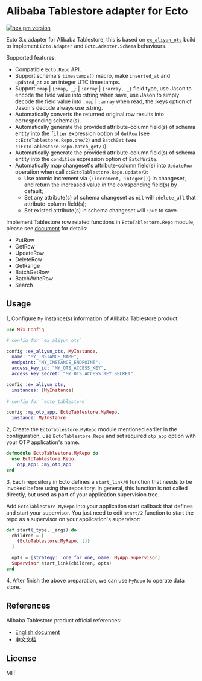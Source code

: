 # Alibaba Tablestore adapter for Ecto

[![hex.pm version](https://img.shields.io/hexpm/v/ecto_tablestore.svg)](https://hex.pm/packages/ecto_tablestore)

Ecto 3.x adapter for Alibaba Tablestore, this is based on [`ex_aliyun_ots`](https://hex.pm/packages/ex_aliyun_ots) build to implement `Ecto.Adapter` and `Ecto.Adapter.Schema` behaviours.

Supported features:

* Compatible `Ecto.Repo` API.
* Support schema's `timestamps()` macro, make `inserted_at` and `updated_at` as an integer UTC timestamps.
* Support `:map` | `{:map, _}` | `:array` | `{:array, _}` field type, use Jason to encode the field value into :string when save, use Jason to simply decode the field value into `:map` | `:array` when read, the :keys option of Jason's decode always use :string.
* Automatically converts the returned original row results into corresponding schema(s).
* Automatically generate the provided attribute-column field(s) of schema entity into the `filter` expression option of `GetRow` (see `c:EctoTablestore.Repo.one/2`) and `BatchGet` (see `c:EctoTablestore.Repo.batch_get/1`).
* Automatically generate the provided attribute-column field(s) of schema entity into the `condition` expression option of `BatchWrite`.
* Automatically map changeset's attribute-column field(s) into `UpdateRow` operation when call `c:EctoTablestore.Repo.update/2`:
  * Use atomic increment via `{:increment, integer()}` in changeset, and return the increased value in the corrsponding field(s) by default;
  * Set any attribute(s) of schema changeset as `nil` will `:delete_all` that attribute-column field(s);
  * Set existed attribute(s) in schema changeset will `:put` to save.

Implement Tablestore row related functions in `EctoTablestore.Repo` module, please see [document](https://hexdocs.pm/ecto_tablestore/readme.html) for details:

* PutRow
* GetRow
* UpdateRow
* DeleteRow
* GetRange
* BatchGetRow
* BatchWriteRow
* Search

## Usage

1, Configure `My` instance(s) information of Alibaba Tablestore product.

```elixir
use Mix.Config

# config for `ex_aliyun_ots`

config :ex_aliyun_ots, MyInstance,
  name: "MY_INSTANCE_NAME",
  endpoint: "MY_INSTANCE_ENDPOINT",
  access_key_id: "MY_OTS_ACCESS_KEY",
  access_key_secret: "MY_OTS_ACCESS_KEY_SECRET"

config :ex_aliyun_ots,
  instances: [MyInstance]
  
# config for `ecto_tablestore`

config :my_otp_app, EctoTablestore.MyRepo,
  instance: MyInstance

```

2, Create the `EctoTablestore.MyRepo` module mentioned earlier in the configuration, use `EctoTablestore.Repo` and set required `otp_app` option with your OTP application's name.

```elixir
defmodule EctoTablestore.MyRepo do
  use EctoTablestore.Repo,
    otp_app: :my_otp_app
end
```

3, Each repository in Ecto defines a `start_link/0` function that needs to be invoked before using the repository. In general, this function is not called directly, but used as
part of your application supervision tree.

Add `EctoTablestore.MyRepo` into your application start callback that defines and start your supervisor. You just need to edit `start/2` function to start the repo as a
supervisor on your application's supervisor:

```elixir
def start(_type, _args) do
  children = [
    {EctoTablestore.MyRepo, []}
  ]

  opts = [strategy: :one_for_one, name: MyApp.Supervisor]
  Supervisor.start_link(children, opts)
end
```

4, After finish the above preparation, we can use `MyRepo` to operate data store.


## References

Alibaba Tablestore product official references:

* [English document](https://www.alibabacloud.com/help/doc-detail/27280.htm)
* [中文文档](https://help.aliyun.com/document_detail/27280.html)

## License

MIT
